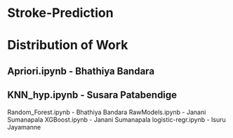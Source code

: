 # Stroke-Prediction
# Distribution of Work
## Apriori.ipynb - Bhathiya Bandara 
## KNN_hyp.ipynb - Susara Patabendige 
Random_Forest.ipynb - Bhathiya Bandara 
RawModels.ipynb - Janani Sumanapala 
XGBoost.ipynb - Janani Sumanapala 
logistic-regr.ipynb - Isuru Jayamanne 
